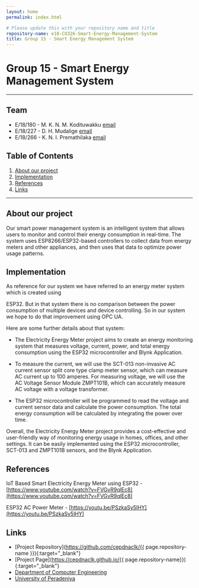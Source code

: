 ```yaml
---
layout: home
permalink: index.html

# Please update this with your repository name and title
repository-name: e18-CO326-Smart-Energy-Management-System
title: Group 15 - Smart Energy Management System
---
```


[comment]: # "This is the standard layout for the project, but you can clean this and use your own template"

# Group 15 - Smart Energy Management System

---

<!-- 
This is a sample image, to show how to add images to your page. To learn more options, please refer [this](https://projects.ce.pdn.ac.lk/docs/faq/how-to-add-an-image/)

![Sample Image](./images/sample.png)
 -->

## Team
-  E/18/180 - M. K. N. M. Kodituwakku [email](mailto:e18180@eng.pdn.ac.lk)
-  E/18/227 - D. H. Mudalige [email](mailto:e18227@eng.pdn.ac.lk)
-  E/18/266 - K. N. I. Premathilaka [email](mailto:e18266@eng.pdn.ac.lk)

## Table of Contents
1. [About our project](#about-our-project)
2. [Implementation](#implementation)
3. [References](#references)
4. [Links](#links)

---

## About our project

Our smart power management system is an intelligent system that allows users to monitor and control their energy consumption in real-time. The system uses ESP8266/ESP32-based controllers to collect data from energy meters and other
appliances, and then uses that data to optimize power usage patterns.

## Implementation

As reference for our system we have referred to an energy meter system which is created using


ESP32. But in that system there is no comparison between the power consumption of multiple devices and device controlling. So in our system we hope to do that improvement using OPC UA.


Here are some further details about that system:
- The Electricity Energy Meter project aims to create an energy monitoring system that measures voltage, current, power, and total energy consumption using the ESP32 microcontroller and
Blynk Application.

- To measure the current, we will use the SCT-013 non-invasive AC current sensor split core type clamp meter sensor, which can measure AC current up to 100 amperes. For measuring voltage, we will use the AC Voltage Sensor Module ZMPT101B, which can accurately measure AC voltage with a voltage transformer.

- The ESP32 microcontroller will be programmed to read the voltage and current sensor data and calculate the power consumption. The total energy consumption will be calculated by integrating the power over time.


Overall, the Electricity Energy Meter project provides a cost-effective and user-friendly way of monitoring energy usage in homes, offices, and other settings. It can be easily implemented using the ESP32 microcontroller, SCT-013 and ZMPT101B sensors, and the Blynk Application.

## References
IoT Based Smart Electricity Energy Meter using ESP32 - [https://www.youtube.com/watch?v=FVGvR9qlEc8](https://www.youtube.com/watch?v=FVGvR9qlEc8)

ESP32 AC Power Meter - [https://youtu.be/PSzkaSy5lHY](https://youtu.be/PSzkaSy5lHY)


## Links

- [Project Repository](https://github.com/cepdnaclk/{{ page.repository-name }}){:target="_blank"}
- [Project Page](https://cepdnaclk.github.io/{{ page.repository-name}}){:target="_blank"}
- [Department of Computer Engineering](http://www.ce.pdn.ac.lk/)
- [University of Peradeniya](https://eng.pdn.ac.lk/)


[//]: # (Please refer this to learn more about Markdown syntax)
[//]: # (https://github.com/adam-p/markdown-here/wiki/Markdown-Cheatsheet)

